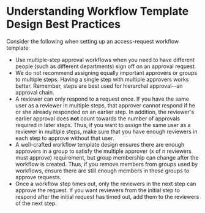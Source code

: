 [title]: # (Understanding Workflow Template Design Best Practices)
[tags]: # (Workflow)
[priority]: # (1000)

# Understanding Workflow Template Design Best Practices

Consider the following when setting up an access-request workflow template:

- Use multiple-step approval workflows when you need to have different people (such as different departments) sign off on an approval request.
- We do not recommend assigning equally important approvers or groups to multiple steps. Having a single step with multiple approvers works better. Remember, steps are best used for hierarchal approval--an approval chain.
- A reviewer can only respond to a request once. If you have the same user as a reviewer in multiple steps, that approver cannot respond if he or she already responded on an earlier step. In addition, the reviewer's earlier approval does **not** count towards the number of approvals required in later steps. Thus, if you want to assign the same user as a reviewer in multiple steps, make sure that you have enough reviewers in each step to approve without that user.
- A well-crafted workflow template design ensures there are enough approvers in a group to satisfy the multiple approver (x of n reviewers must approve) requirement, but group membership can change after the workflow is created. Thus, if you remove members from groups used by workflows, ensure there are still enough members in those groups to approve requests.
- Once a workflow step times out, only the reviewers in the next step can approve the request. If you want reviewers from the initial step to respond after the initial request has timed out, add them to the reviewers of the next step.
